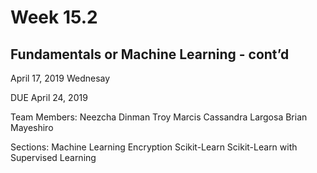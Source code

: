 # Week 15.2
## Fundamentals or Machine Learning - cont’d

April 17, 2019 Wednesay

DUE April 24, 2019

Team Members:
  Neezcha Dinman
  Troy Marcis
  Cassandra Largosa
  Brian Mayeshiro
  
Sections:
  Machine Learning
  Encryption
  Scikit-Learn
  Scikit-Learn with Supervised Learning
